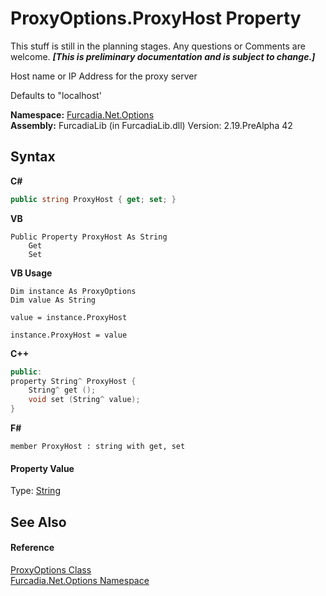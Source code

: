 # ProxyOptions.ProxyHost Property 
This stuff is still in the planning stages. Any questions or Comments are welcome. _**\[This is preliminary documentation and is subject to change.\]**_

Host name or IP Address for the proxy server 

 Defaults to "localhost'

**Namespace:**&nbsp;<a href="N_Furcadia_Net_Options">Furcadia.Net.Options</a><br />**Assembly:**&nbsp;FurcadiaLib (in FurcadiaLib.dll) Version: 2.19.PreAlpha 42

## Syntax

**C#**<br />
``` C#
public string ProxyHost { get; set; }
```

**VB**<br />
``` VB
Public Property ProxyHost As String
	Get
	Set
```

**VB Usage**<br />
``` VB Usage
Dim instance As ProxyOptions
Dim value As String

value = instance.ProxyHost

instance.ProxyHost = value
```

**C++**<br />
``` C++
public:
property String^ ProxyHost {
	String^ get ();
	void set (String^ value);
}
```

**F#**<br />
``` F#
member ProxyHost : string with get, set

```


#### Property Value
Type: <a href="http://msdn2.microsoft.com/en-us/library/s1wwdcbf" target="_blank">String</a>

## See Also


#### Reference
<a href="T_Furcadia_Net_Options_ProxyOptions">ProxyOptions Class</a><br /><a href="N_Furcadia_Net_Options">Furcadia.Net.Options Namespace</a><br />